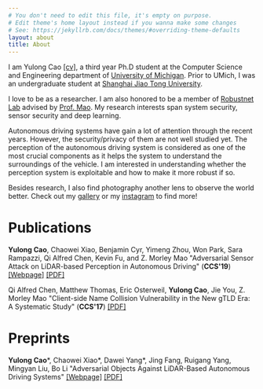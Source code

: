 ```yaml
---
# You don't need to edit this file, it's empty on purpose.
# Edit theme's home layout instead if you wanna make some changes
# See: https://jekyllrb.com/docs/themes/#overriding-theme-defaults
layout: about
title: About
---
```


I am Yulong Cao [[cv]]({{site.url}}/assets/cv.pdf), a third year Ph.D student at the Computer Science and Engineering department of [University of Michigan](https://www.eecs.umich.edu/cse/). Prior to UMich, I was an undergraduate student at [Shanghai Jiao Tong University](http://www.sjtu.edu.cn/).

I love to be as a researcher. I am also honored to be a member of [Robustnet Lab](http://vhosts.eecs.umich.edu/robustnet) advised by [Prof. Mao](http://web.eecs.umich.edu/~zmao/). My research interests span system security, sensor security and deep learning.


Autonomous driving systems have gain a lot of attention through the recent years. However, the security/privacy of them are not well studied yet. The perception of the autonomous driving system is considered as one of the most crucial components as it helps the system to understand the surroundings of the vehicle. I am interested in understanding whether the perception system is exploitable and how to make it more robust if so.

Besides research, I also find photography another lens to observe the world better. Check out my [gallery](/gallery) or my [instagram](https://www.instagram.com/kikacaty/) to find more!

# Publications

**Yulong Cao**, Chaowei Xiao, Benjamin Cyr, Yimeng Zhou, Won Park, Sara Rampazzi, Qi Alfred Chen, Kevin Fu, and Z. Morley Mao
"Adversarial Sensor Attack on LiDAR-based Perception in Autonomous Driving" (**CCS'19**) [[Webpage]](https://sites.google.com/umich.edu/advlidar/) [[PDF]](https://arxiv.org/abs/1907.06826)

Qi Alfred Chen, Matthew Thomas, Eric Osterweil, **Yulong Cao**, Jie You, Z. Morley Mao
"Client-side Name Collision Vulnerability in the New gTLD Era: A Systematic Study" (**CCS'17**) [[PDF]](https://www.ics.uci.edu/~alfchen/alfred_ccs17.pdf)

# Preprints

**Yulong Cao**\*, Chaowei Xiao\*, Dawei Yang\*, Jing Fang, Ruigang Yang, Mingyan Liu, Bo Li
"Adversarial Objects Against LiDAR-Based Autonomous Driving Systems" [[Webpage]](https://sites.google.com/view/lidar-adv) [[PDF]](https://arxiv.org/abs/1907.05418)
